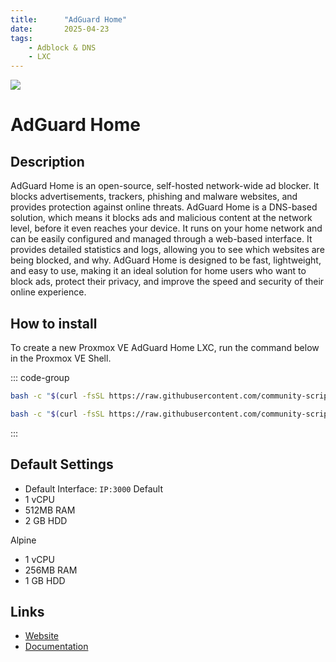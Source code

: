 ```yaml
---
title:      "AdGuard Home"
date:       2025-04-23
tags:
    - Adblock & DNS
    - LXC
---
```


![](/img/adguard-home.png)


# AdGuard Home

## Description

AdGuard Home is an open-source, self-hosted network-wide ad blocker. It blocks advertisements, trackers, phishing and malware websites, and provides protection against online threats. AdGuard Home is a DNS-based solution, which means it blocks ads and malicious content at the network level, before it even reaches your device. It runs on your home network and can be easily configured and managed through a web-based interface. It provides detailed statistics and logs, allowing you to see which websites are being blocked, and why. AdGuard Home is designed to be fast, lightweight, and easy to use, making it an ideal solution for home users who want to block ads, protect their privacy, and improve the speed and security of their online experience.



## How to install

To create a new Proxmox VE AdGuard Home LXC, run the command below in the Proxmox VE Shell.

::: code-group

```bash [Default]
bash -c "$(curl -fsSL https://raw.githubusercontent.com/community-scripts/ProxmoxVE/main/ct/adguard.sh)"
```

```bash [Alpine Linux]
bash -c "$(curl -fsSL https://raw.githubusercontent.com/community-scripts/ProxmoxVE/main/ct/alpine-adguard.sh)"
```

:::


## Default Settings

- Default Interface: `IP:3000`
Default
- 1 vCPU
- 512MB RAM
- 2 GB HDD

Alpine
- 1 vCPU
- 256MB RAM
- 1 GB HDD

## Links

- [Website](https://adguard.com/en/adguard-home/overview.html)
- [Documentation](https://github.com/AdguardTeam/AdGuardHome/wiki/Getting-Started)
